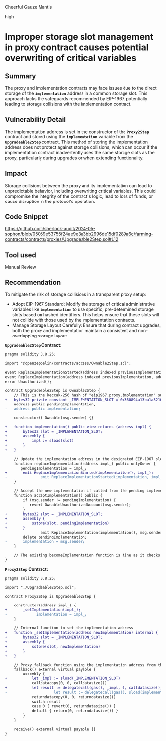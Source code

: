 Cheerful Gauze Mantis

high

# Improper storage slot management in proxy contract causes potential overwriting of critical variables

## Summary
The proxy and implementation contracts may face issues due to the direct storage of the **`implementation`** address in a common storage slot. This approach lacks the safeguards recommended by EIP-1967, potentially leading to storage collisions with the implementation contract.
## Vulnerability Detail
The implementation address is set in the constructor of the **`Proxy2Step`** contract and stored using the **`implementation`** variable from the **`Upgradeable2Step`** contract. This method of storing the implementation address does not protect against storage collisions, which can occur if the implementation contract inadvertently uses the same storage slots as the proxy, particularly during upgrades or when extending functionality.
## Impact
Storage collisions between the proxy and its implementation can lead to unpredictable behavior, including overwriting critical variables. This could compromise the integrity of the contract's logic, lead to loss of funds, or cause disruption in the protocol's operation.
## Code Snippet
https://github.com/sherlock-audit/2024-05-sophon/blob/05059e53755f24ae9e3a3bb2996de15df0289a6c/farming-contracts/contracts/proxies/Upgradeable2Step.sol#L12
## Tool used

Manual Review

## Recommendation
To mitigate the risk of storage collisions in a transparent proxy setup:

- Adopt EIP-1967 Standard: Modify the storage of critical administrative variables like **`implementation`** to use specific, pre-determined storage slots based on hashed identifiers. This helps ensure that these slots will not collide with those used by the implementation contracts.
- Manage Storage Layout Carefully: Ensure that during contract upgrades, both the proxy and implementation maintain a consistent and non-overlapping storage layout.

**`Upgradeable2Step` Contract:**

```diff
pragma solidity 0.8.25;

import "@openzeppelin/contracts/access/Ownable2Step.sol";

event ReplaceImplementationStarted(address indexed previousImplementation, address indexed newImplementation);
event ReplaceImplementation(address indexed previousImplementation, address indexed newImplementation);
error Unauthorized();

contract Upgradeable2Step is Ownable2Step {
    // This is the keccak-256 hash of "eip1967.proxy.implementation" subtracted by 1
+   bytes32 private constant _IMPLEMENTATION_SLOT = 0x360894a13ba1a3210667c828492db98dca3e2076cc3735a920a3ca505d382bbc;
    address public pendingImplementation;
-   address public implementation;

    constructor() Ownable(msg.sender) {}

+   function implementation() public view returns (address impl) {
+       bytes32 slot = _IMPLEMENTATION_SLOT;
+       assembly {
+           impl := sload(slot)
+       }
+   }

    // Update the implementation address in the designated EIP-1967 slot
    function replaceImplementation(address impl_) public onlyOwner {
       pendingImplementation = impl_;
+       emit ReplaceImplementationStarted(implementation(), impl_);
-				emit ReplaceImplementationStarted(implementation, impl_);
    }

    // Accept the new implementation if called from the pending implementation
    function acceptImplementation() public {
        if (msg.sender != pendingImplementation) {
           revert OwnableUnauthorizedAccount(msg.sender);
        }
+       bytes32 slot = _IMPLEMENTATION_SLOT;
+       assembly {
+           sstore(slot, pendingImplementation)
+       }
				emit ReplaceImplementation(implementation(), msg.sender);
        delete pendingImplementation;
-       implementation = msg.sender;
    }

    // The existing becomeImplementation function is fine as it checks the owner and then calls acceptImplementation
}

```

**`Proxy2Step` Contract:**

```diff
pragma solidity 0.8.25;

import "./Upgradeable2Step.sol";

contract Proxy2Step is Upgradeable2Step {

    constructor(address impl_) {
+       _setImplementation(impl_);
-			  implementation = impl_;
    }

    // Internal function to set the implementation address
+   function _setImplementation(address newImplementation) internal {
+       bytes32 slot = _IMPLEMENTATION_SLOT;
+       assembly {
+           sstore(slot, newImplementation)
+       }
+   }

    // Proxy fallback function using the implementation address from the EIP-1967 slot
    fallback() external virtual payable {
        assembly {
+           let _impl := sload(_IMPLEMENTATION_SLOT)
            calldatacopy(0, 0, calldatasize())
+           let result := delegatecall(gas(), _impl, 0, calldatasize(), 0, 0)
-					  let result := delegatecall(gas(), sload(implementation.slot), 0, calldatasize(), 0, 0)
            returndatacopy(0, 0, returndatasize())
            switch result
            case 0 { revert(0, returndatasize()) }
            default { return(0, returndatasize()) }
        }
    }

    receive() external virtual payable {}
}

```